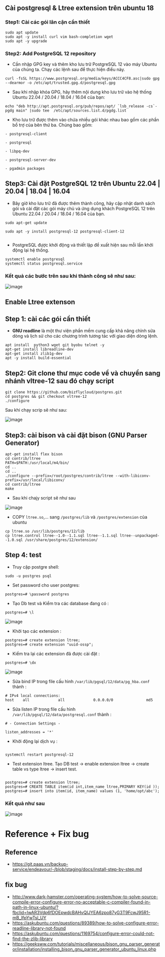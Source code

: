 ## Cài postgresql & Ltree extension trên ubuntu 18

### Step1: Cài các gói lân cận cần thiết

```
sudo apt update
sudo apt -y install curl vim bash-completion wget
sudo apt -y upgrade
```

### Step2: Add PostgreSQL 12 repository

- Cần nhập GPG key và thêm kho lưu trữ PostgreSQL 12 vào máy Ubuntu của chúng ta. Chạy các lệnh sau để thực hiện điều này.

```
curl -fsSL https://www.postgresql.org/media/keys/ACCC4CF8.asc|sudo gpg --dearmor -o /etc/apt/trusted.gpg.d/postgresql.gpg
```

- Sau khi nhập khóa GPG, hãy thêm nội dung kho lưu trữ vào hệ thống Ubuntu 22.04 / 20.04 / 18.04 / 16.04 của bạn:

```
echo "deb http://apt.postgresql.org/pub/repos/apt/ `lsb_release -cs`-pgdg main" |sudo tee  /etc/apt/sources.list.d/pgdg.list
```

- Kho lưu trữ được thêm vào chứa nhiều gói khác nhau bao gồm các phần bổ trợ của bên thứ ba. Chúng bao gồm:

```
- postgresql-client

- postgresql

- libpq-dev

- postgresql-server-dev

- pgadmin packages
```

## Step3: Cài đặt PostgreSQL 12 trên Ubuntu 22.04 | 20.04 | 18.04 | 16.04

- Bây giờ kho lưu trữ đã được thêm thành công, hãy cập nhật danh sách gói và cài đặt các gói máy chủ và ứng dụng khách PostgreSQL 12 trên Ubuntu 22.04 / 20.04 / 18.04 / 16.04 của bạn.


```
sudo apt-get update

sudo apt -y install postgresql-12 postgresql-client-12


```

-  PostgreSQL được khởi động và thiết lập để xuất hiện sau mỗi lần khởi động lại hệ thống.

``` 
systemctl enable postgresql
systemctl status postgresql.service
```



### Kết quả các bước trên sau khi thành công sẽ như sau:

![image](https://user-images.githubusercontent.com/83824403/170861785-d5696542-2c49-4aff-af68-1100fef6e6c0.png)




## Enable **Ltree extenson**

## Step 1: cài các gói cần thiết

- **GNU readline** là một thư viện phần mềm cung cấp khả năng chỉnh sửa dòng và lịch sử cho các chương trình tương tác với giao diện dòng lệnh.

```
apt install  python3 wget git byobu telnet -y
apt-get install libreadline-dev
apt-get install zlib1g-dev
apt -y install build-essential
```
 
## Step2: Git clone thư mục code về và chuyển sang nhánh vltree-12 sau đó chạy script


```
git clone https://github.com/bizflycloud/postgres.git
cd postgres && git checkout vltree-12
./configure
```

Sau khi chạy scrip sẽ như sau:

![image](https://user-images.githubusercontent.com/83824403/170914056-b260f286-ea7b-4782-a427-4cd2db48b4b1.png)


## Step3: cài bison và cài đặt bison (GNU Parser Generator)


```
apt-get install flex bison
cd contrib/ltree
PATH=$PATH:/usr/local/m4/bin/
cd ..
cd ..
./configure --prefix=/root/postgres/contrib/ltree --with-libiconv-prefix=/usr/local/libiconv/
cd contrib/ltree
make
```
 - Sau khi chajy script sẽ như sau


![image](https://user-images.githubusercontent.com/83824403/170914428-5ceabe3f-37c9-4a03-a6e6-f3fe95ce5829.png)


- COPY `ltree.so`,... sang ``/postgres/lib`` và ``/postgres/extension`` của ubuntu

```
cp ltree.so /usr/lib/postgres/12/lib
cp ltree.control ltree--1.0--1.1.sql ltree--1.1.sql ltree--unpackaged--1.0.sql /usr/share/postgres/12/extension/
```


## Step 4: test
- Truy cập postgre shell:

```
sudo -u postgres psql
```
- Set password cho user postgres:

```
postgres=# \password postgres
```
- Tạo Db test và Kiểm tra các database đang có :
```
postgres=# \l
```

![image](https://user-images.githubusercontent.com/83824403/170914963-a885bc9d-25a1-4996-a787-5c75c7211710.png)



- Khởi tạo các extension :
```
postgres=# create extension ltree;
postgres=# create extension "uuid-ossp";
```

- Kiểm tra lại các extension đã được cài đặt :
```
postgres=# \dx
```

![image](https://user-images.githubusercontent.com/83824403/170915079-52d88c1b-1462-4b33-a3a0-0cac333fcee2.png)


- Sửa bind IP trong file cấu hình ``/var/lib/pgsql/12/data/pg_hba.conf`` thành :
```
# IPv4 local connections:
host    all             all             0.0.0.0/0               md5
```


- Sửa listen IP trong file cấu hình ``/var/lib/pgsql/12/data/postgresql.conf`` thành :
```
# - Connection Settings -

listen_addresses = '*'

```

- Khởi động lại dịch vụ :
```

systemctl restart postgresql-12
```
- Test extension ltree. Tạo DB test -> enable extension ltree -> create table vs type ltree -> insert test.

```

postgres=# create extension ltree;
postgres=# CREATE TABLE item(id int,item_name ltree,PRIMARY KEY(id ));
postgres=# insert into item(id, item_name) values (1, 'home/opt/abc');
```
### Kết quả như sau 

![image](https://user-images.githubusercontent.com/83824403/170915342-cdbb4778-0e60-4ad9-ac61-f81f513503db.png)




# Reference + Fix bug
## Reference
- https://git.paas.vn/backup-service/endeavour/-/blob/staging/docs/install-step-by-step.md

## fix bug
- http://www.dark-hamster.com/operating-system/how-to-solve-source-compile-error-configure-error-no-acceptable-c-compiler-found-in-path-in-linux-ubuntu/?fbclid=IwAR3Vdp6fDOEpwdcBAHvQIJYEA6zpo87yG3T9FcwJ95R1-mB_IfpYwTsI_UY
- https://askubuntu.com/questions/89389/how-to-solve-configure-error-readline-library-not-found
- https://askubuntu.com/questions/1169754/configure-error-could-not-find-the-zlib-library
- https://geeksww.com/tutorials/miscellaneous/bison_gnu_parser_generator/installation/installing_bison_gnu_parser_generator_ubuntu_linux.php





